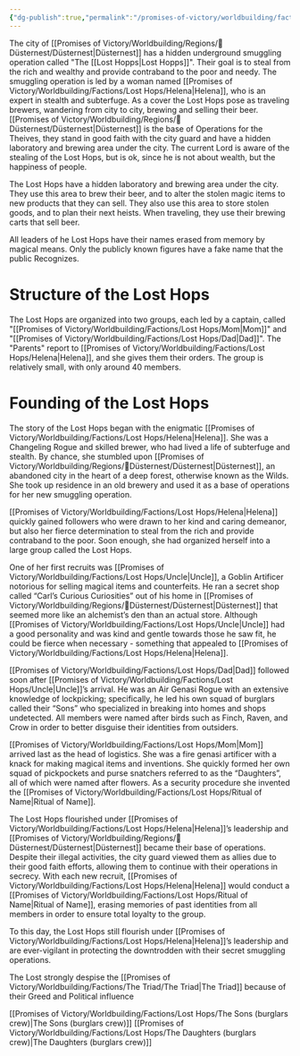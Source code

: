 ```yaml
---
{"dg-publish":true,"permalink":"/promises-of-victory/worldbuilding/factions/lost-hops/the-lost-hops/","title":"The Lost Hops","noteIcon":"Faction","created":"","updated":""}
---
```


The city of [[Promises of Victory/Worldbuilding/Regions/🏰Düsternest/Düsternest\|Düsternest]]  has a hidden underground smuggling operation called "The [[Lost Hopps\|Lost Hopps]]".
Their goal is to steal from the rich and wealthy and provide contraband to the poor and needy.
The smuggling operation is led by a woman named [[Promises of Victory/Worldbuilding/Factions/Lost Hops/Helena\|Helena]], who is an expert in stealth and subterfuge.
As a cover the Lost Hops pose as traveling brewers, wandering from city to city, brewing and selling their beer.
[[Promises of Victory/Worldbuilding/Regions/🏰Düsternest/Düsternest\|Düsternest]] is the base of Operations for the Theives, they stand in good faith with the city guard and have a hidden laboratory and brewing area under the city.
The current Lord is aware of the stealing of the Lost Hops, but is ok, since he is not about wealth, but the happiness of people.

The Lost Hops have a hidden laboratory and brewing area under the city. They use this area to brew their beer, and to alter the stolen magic items to new products that they can sell. They also use this area to store stolen goods, and to plan their next heists. When traveling, they use their brewing carts that sell beer.

All leaders of he Lost Hops have their names erased from memory by magical means. Only the publicly known figures have a fake name that the public Recognizes.

# Structure of the Lost Hops

The Lost Hops are organized into two groups, each led by a captain, called "[[Promises of Victory/Worldbuilding/Factions/Lost Hops/Mom\|Mom]]" and "[[Promises of Victory/Worldbuilding/Factions/Lost Hops/Dad\|Dad]]". The "Parents" report to [[Promises of Victory/Worldbuilding/Factions/Lost Hops/Helena\|Helena]], and she gives them their orders.
The group is relatively small, with only around 40 members.

# Founding of the Lost Hops
 The story of the Lost Hops began with the enigmatic [[Promises of Victory/Worldbuilding/Factions/Lost Hops/Helena\|Helena]]. She was a Changeling Rogue and skilled brewer, who had lived a life of subterfuge and stealth. By chance, she stumbled upon [[Promises of Victory/Worldbuilding/Regions/🏰Düsternest/Düsternest\|Düsternest]], an abandoned city in the heart of a deep forest, otherwise known as the Wilds. She took up residence in an old brewery and used it as a base of operations for her new smuggling operation.

[[Promises of Victory/Worldbuilding/Factions/Lost Hops/Helena\|Helena]] quickly gained followers who were drawn to her kind and caring demeanor, but also her fierce determination to steal from the rich and provide contraband to the poor. Soon enough, she had organized herself into a large group called the Lost Hops.

One of her first recruits was [[Promises of Victory/Worldbuilding/Factions/Lost Hops/Uncle\|Uncle]], a Goblin Artificer notorious for selling magical items and counterfeits. He ran a secret shop called “Carl’s Curious Curiosities” out of his home in [[Promises of Victory/Worldbuilding/Regions/🏰Düsternest/Düsternest\|Düsternest]] that seemed more like an alchemist’s den than an actual store. Although [[Promises of Victory/Worldbuilding/Factions/Lost Hops/Uncle\|Uncle]] had a good personality and was kind and gentle towards those he saw fit, he could be fierce when necessary - something that appealed to [[Promises of Victory/Worldbuilding/Factions/Lost Hops/Helena\|Helena]].

[[Promises of Victory/Worldbuilding/Factions/Lost Hops/Dad\|Dad]] followed soon after [[Promises of Victory/Worldbuilding/Factions/Lost Hops/Uncle\|Uncle]]’s arrival. He was an Air Genasi Rogue with an extensive knowledge of lockpicking; specifically, he led his own squad of burglars called their “Sons” who specialized in breaking into homes and shops undetected. All members were named after birds such as Finch, Raven, and Crow in order to better disguise their identities from outsiders.

[[Promises of Victory/Worldbuilding/Factions/Lost Hops/Mom\|Mom]] arrived last as the head of logistics. She was a fire genasi artificer with a knack for making magical items and inventions. She quickly formed her own squad of pickpockets and purse snatchers referred to as the “Daughters”, all of which were named after flowers. As a security procedure she invented the [[Promises of Victory/Worldbuilding/Factions/Lost Hops/Ritual of Name\|Ritual of Name]].

The Lost Hops flourished under [[Promises of Victory/Worldbuilding/Factions/Lost Hops/Helena\|Helena]]’s leadership and [[Promises of Victory/Worldbuilding/Regions/🏰Düsternest/Düsternest\|Düsternest]] became their base of operations. Despite their illegal activities, the city guard viewed them as allies due to their good faith efforts, allowing them to continue with their operations in secrecy. With each new recruit, [[Promises of Victory/Worldbuilding/Factions/Lost Hops/Helena\|Helena]] would conduct a [[Promises of Victory/Worldbuilding/Factions/Lost Hops/Ritual of Name\|Ritual of Name]], erasing memories of past identities from all members in order to ensure total loyalty to the group. 
 
To this day, the Lost Hops still flourish under [[Promises of Victory/Worldbuilding/Factions/Lost Hops/Helena\|Helena]]’s leadership and are ever-vigilant in protecting the downtrodden with their secret smuggling operations.

The Lost strongly despise the [[Promises of Victory/Worldbuilding/Factions/The Triad/The Triad\|The Triad]] because of their Greed and Political influence 

[[Promises of Victory/Worldbuilding/Factions/Lost Hops/The Sons (burglars crew)\|The Sons (burglars crew)]]
[[Promises of Victory/Worldbuilding/Factions/Lost Hops/The Daughters (burglars crew)\|The Daughters (burglars crew)]]
